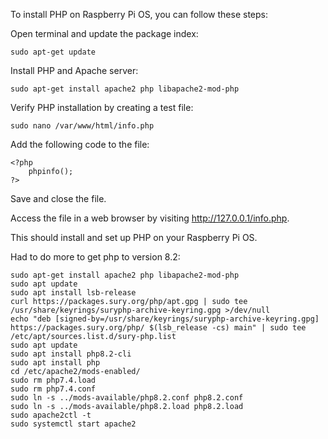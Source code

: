To install PHP on Raspberry Pi OS, you can follow these steps:

Open terminal and update the package index:

```
sudo apt-get update
```

Install PHP and Apache server:

```
sudo apt-get install apache2 php libapache2-mod-php
```

Verify PHP installation by creating a test file:

```
sudo nano /var/www/html/info.php
```

Add the following code to the file:
```
<?php
    phpinfo();
?>
```
Save and close the file.

Access the file in a web browser by visiting http://127.0.0.1/info.php.

This should install and set up PHP on your Raspberry Pi OS.

Had to do more to get php to version 8.2:

```
sudo apt-get install apache2 php libapache2-mod-php
sudo apt update
sudo apt install lsb-release
curl https://packages.sury.org/php/apt.gpg | sudo tee /usr/share/keyrings/suryphp-archive-keyring.gpg >/dev/null
echo "deb [signed-by=/usr/share/keyrings/suryphp-archive-keyring.gpg] https://packages.sury.org/php/ $(lsb_release -cs) main" | sudo tee /etc/apt/sources.list.d/sury-php.list
sudo apt update
sudo apt install php8.2-cli
sudo apt install php
cd /etc/apache2/mods-enabled/
sudo rm php7.4.load 
sudo rm php7.4.conf 
sudo ln -s ../mods-available/php8.2.conf php8.2.conf
sudo ln -s ../mods-available/php8.2.load php8.2.load
sudo apache2ctl -t
sudo systemctl start apache2
```
